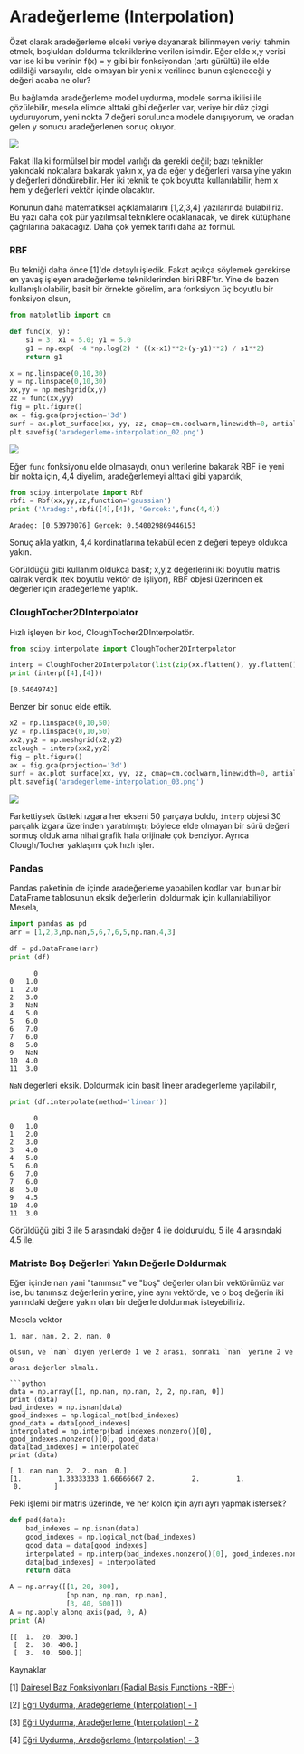 # Aradeğerleme (Interpolation)

Özet olarak aradeğerleme eldeki veriye dayanarak bilinmeyen veriyi
tahmin etmek, boşlukları doldurma tekniklerine verilen isimdir. Eğer
elde x,y verisi var ise ki bu verinin f(x) = y gibi bir fonksiyondan
(artı gürültü) ile elde edildiği varsayılır, elde olmayan bir yeni x
verilince bunun eşleneceği y değeri acaba ne olur?

Bu bağlamda aradeğerleme model uydurma, modele sorma ikilisi ile
çözülebilir, mesela elimde alttaki gibi değerler var, veriye bir düz
çizgi uyduruyorum, yeni nokta 7 değeri sorulunca modele danışıyorum,
ve oradan gelen y sonucu aradeğerlenen sonuç oluyor.

![](aradegerleme-interpolation_01.jpeg)

Fakat illa ki formülsel bir model varlığı da gerekli değil; bazı
teknikler yakındaki noktalara bakarak yakın x, ya da eğer y değerleri
varsa yine yakın y değerleri döndürebilir. Her iki teknik te çok
boyutta kullanılabilir, hem x hem y değerleri vektör içinde olacaktır.

Konunun daha matematiksel açıklamalarını [1,2,3,4] yazılarında
bulabiliriz.  Bu yazı daha çok pür yazılımsal tekniklere odaklanacak,
ve direk kütüphane çağrılarına bakacağız. Daha çok yemek tarifi daha az
formül.

### RBF

Bu tekniği daha önce [1]'de detaylı işledik. Fakat açıkça söylemek
gerekirse en yavaş işleyen aradeğerleme tekniklerinden biri
RBF'tır. Yine de bazen kullanışlı olabilir, basit bir örnekte görelim,
ana fonksiyon üç boyutlu bir fonksiyon olsun,

```python
from matplotlib import cm

def func(x, y):
    s1 = 3; x1 = 5.0; y1 = 5.0
    g1 = np.exp( -4 *np.log(2) * ((x-x1)**2+(y-y1)**2) / s1**2)
    return g1 

x = np.linspace(0,10,30)
y = np.linspace(0,10,30)
xx,yy = np.meshgrid(x,y)
zz = func(xx,yy)
fig = plt.figure()
ax = fig.gca(projection='3d')
surf = ax.plot_surface(xx, yy, zz, cmap=cm.coolwarm,linewidth=0, antialiased=False)
plt.savefig('aradegerleme-interpolation_02.png')
```

![](aradegerleme-interpolation_02.png)

Eğer `func` fonksiyonu elde olmasaydı, onun verilerine bakarak RBF ile
yeni bir nokta için, 4,4 diyelim, aradeğerlemeyi alttaki gibi
yapardık,

```python
from scipy.interpolate import Rbf
rbfi = Rbf(xx,yy,zz,function='gaussian')
print ('Aradeg:',rbfi([4],[4]), 'Gercek:',func(4,4))
```

```text
Aradeg: [0.53970076] Gercek: 0.540029869446153
```


Sonuç akla yatkın, 4,4 kordinatlarına tekabül eden z değeri tepeye
oldukca yakın.

Görüldüğü gibi kullanım oldukca basit; x,y,z değerlerini iki boyutlu
matris oalrak verdik (tek boyutlu vektör de işliyor), RBF objesi
üzerinden ek değerler için aradeğerleme yaptık.

### CloughTocher2DInterpolator

Hızlı işleyen bir kod, CloughTocher2DInterpolatör.

```python
from scipy.interpolate import CloughTocher2DInterpolator

interp = CloughTocher2DInterpolator(list(zip(xx.flatten(), yy.flatten())), zz.flatten())
print (interp([4],[4]))
```

```text
[0.54049742]
```

Benzer bir sonuc elde ettik.

```python
x2 = np.linspace(0,10,50)
y2 = np.linspace(0,10,50)
xx2,yy2 = np.meshgrid(x2,y2)
zclough = interp(xx2,yy2)
fig = plt.figure()
ax = fig.gca(projection='3d')
surf = ax.plot_surface(xx, yy, zz, cmap=cm.coolwarm,linewidth=0, antialiased=False)
plt.savefig('aradegerleme-interpolation_03.png')
```

![](aradegerleme-interpolation_03.png)

Farkettiysek üstteki ızgara her ekseni 50 parçaya boldu, `interp`
objesi 30 parçalık izgara üzerinden yaratılmıştı; böylece elde olmayan
bir sürü değeri sormuş olduk ama nihai grafik hala orijinale çok
benziyor. Ayrıca Clough/Tocher yaklaşımı çok hızlı işler.

### Pandas

Pandas paketinin de içinde aradeğerleme yapabilen kodlar var, bunlar
bir DataFrame tablosunun eksik değerlerini doldurmak için kullanılabiliyor.
Mesela,

```python
import pandas as pd
arr = [1,2,3,np.nan,5,6,7,6,5,np.nan,4,3]

df = pd.DataFrame(arr)
print (df)
```

```text
      0
0   1.0
1   2.0
2   3.0
3   NaN
4   5.0
5   6.0
6   7.0
7   6.0
8   5.0
9   NaN
10  4.0
11  3.0
```

`NaN` degerleri eksik. Doldurmak icin basit lineer aradegerleme yapilabilir,

```python
print (df.interpolate(method='linear'))
```

```text
      0
0   1.0
1   2.0
2   3.0
3   4.0
4   5.0
5   6.0
6   7.0
7   6.0
8   5.0
9   4.5
10  4.0
11  3.0
```

Görüldüğü gibi 3 ile 5 arasındaki değer 4 ile dolduruldu, 5 ile 4 arasındaki
4.5 ile.

### Matriste Boş Değerleri Yakın Değerle Doldurmak 

Eğer içinde nan yani "tanımsız" ve "boş" değerler olan bir vektörümüz
var ise, bu tanımsız değerlerin yerine, yine aynı vektörde, ve o boş
değerin iki yanindaki değere yakın olan bir değerle doldurmak
isteyebiliriz.

Mesela vektor

```
1, nan, nan, 2, 2, nan, 0

olsun, ve `nan` diyen yerlerde 1 ve 2 arası, sonraki `nan` yerine 2 ve 0
arası değerler olmalı.

```python
data = np.array([1, np.nan, np.nan, 2, 2, np.nan, 0])
print (data)
bad_indexes = np.isnan(data)
good_indexes = np.logical_not(bad_indexes)
good_data = data[good_indexes]
interpolated = np.interp(bad_indexes.nonzero()[0], good_indexes.nonzero()[0], good_data)
data[bad_indexes] = interpolated
print (data)
```

```text
[ 1. nan nan  2.  2. nan  0.]
[1.         1.33333333 1.66666667 2.         2.         1.
 0.        ]
```

Peki işlemi bir matris üzerinde, ve her kolon için ayrı ayrı yapmak
istersek?

```python
def pad(data):
    bad_indexes = np.isnan(data)
    good_indexes = np.logical_not(bad_indexes)
    good_data = data[good_indexes]
    interpolated = np.interp(bad_indexes.nonzero()[0], good_indexes.nonzero()[0], good_data)
    data[bad_indexes] = interpolated
    return data

A = np.array([[1, 20, 300],
              [np.nan, np.nan, np.nan],
              [3, 40, 500]])
A = np.apply_along_axis(pad, 0, A)
print (A)
```

```text
[[  1.  20. 300.]
 [  2.  30. 400.]
 [  3.  40. 500.]]
```


Kaynaklar

[1] [Dairesel Baz Fonksiyonları (Radial Basis Functions -RBF-)](https://burakbayramli.github.io/dersblog/stat/stat_175_rbf/dairesel_baz_fonksiyonlari__radial_basis_functions_rbf__yukseklik_verisi_daglar.html)

[2] [Eğri Uydurma, Aradeğerleme (Interpolation) - 1](https://burakbayramli.github.io/dersblog/compscieng/compscieng_app20cfit1/egri_uydurma_aradegerleme__interpolation___1.html)

[3] [Eğri Uydurma, Aradeğerleme (Interpolation) - 2](https://burakbayramli.github.io/dersblog/compscieng/compscieng_app20cfit2/egri_uydurma_aradegerleme__interpolation___2.html)

[4] [Eğri Uydurma, Aradeğerleme (Interpolation) - 3](https://burakbayramli.github.io/dersblog/compscieng/compscieng_app20cfit3/egri_uydurma_aradegerleme__interpolation___3.html)
